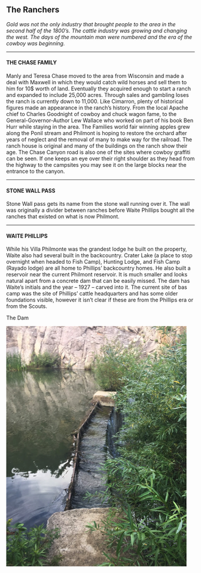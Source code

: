 ## The Ranchers
*Gold was not the only industry that brought people to the area in the second half of the 1800’s. The cattle industry was growing and changing the west. The days of the mountain man were numbered and the era of the cowboy was beginning.*
***
#### THE CHASE FAMILY
Manly and Teresa Chase moved to the area from Wisconsin and made a deal with Maxwell in which they would catch wild horses and sell them to him for 10$ worth of land. Eventually they acquired enough to start a ranch and expanded to include 25,000 acres. Through sales and gambling loses the ranch is currently down to 11,000. Like Cimarron, plenty of historical figures made an appearance in the ranch’s history. From the local Apache chief to Charles Goodnight of cowboy and chuck wagon fame, to the General-Governor-Author Lew Wallace who worked on part of his book Ben Hurr while staying in the area. The Families world fair winning apples grew along the Ponil stream and Philmont is hoping to restore the orchard after years of neglect and the removal of many to make way for the railroad. The ranch house is original and many of the buildings on the ranch show their age. The Chase Canyon road is also one of the sites where cowboy graffiti can be seen. If one keeps an eye over their right shoulder as they head from the highway to the campsites you may see it on the large blocks near the entrance to the canyon.
***
#### STONE WALL PASS
Stone Wall pass gets its name from the stone wall running over it. The wall was originally a divider between ranches before Waite Phillips bought all the ranches that existed on what is now Philmont.
***
#### WAITE PHILLIPS
While his Villa Philmonte was the grandest lodge he built on the property, Waite also had several built in the backcountry. Crater Lake (a place to stop overnight when headed to Fish Camp), Hunting Lodge, and Fish Camp (Rayado lodge) are all home to Phillips’ backcountry homes. He also built a reservoir near the current Philmont reservoir. It is much smaller and looks natural apart from a concrete dam that can be easily missed. The dam has Waite’s initials and the year – 1927 – carved into it. The current site of bas camp was the site of Phillips’ cattle headquarters and has some older foundations visible, however it isn’t clear if these are from the Phillips era or from the Scouts.

The Dam

![Dam][dam_image]

[dam_image]: ./Images/ranchers/ranchers_1.png "Waite's Dam"
